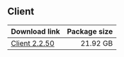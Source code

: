 ## Client

| Download link | Package size |
| ------------- | ------------:|
| [Client 2.2.50](https://autopatchhk.yuanshen.com/client_app/download/beta_pc/20211011172813_qxFMwnLiMTBWXxNQ/GenshinImpact_2.2.50_beta.zip) | 21.92 GB |
